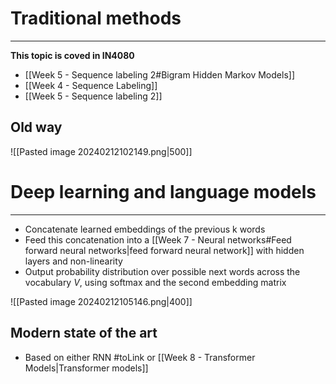 

# Traditional methods
---
**This topic is coved in IN4080**
* [[Week 5 - Sequence labeling 2#Bigram Hidden Markov Models]]
* [[Week 4 - Sequence Labeling]]
* [[Week 5 - Sequence labeling 2]]


## Old way

![[Pasted image 20240212102149.png|500]]


# Deep learning and language models
---

* Concatenate learned embeddings of the previous k words
* Feed this concatenation into a [[Week 7 - Neural networks#Feed forward neural networks|feed forward neural network]] with hidden layers and non-linearity
* Output probability distribution over possible next words across the vocabulary $V$, using softmax and the second embedding matrix

![[Pasted image 20240212105146.png|400]]


## Modern state of the art

* Based on either RNN #toLink or [[Week 8 - Transformer Models|Transformer models]]
